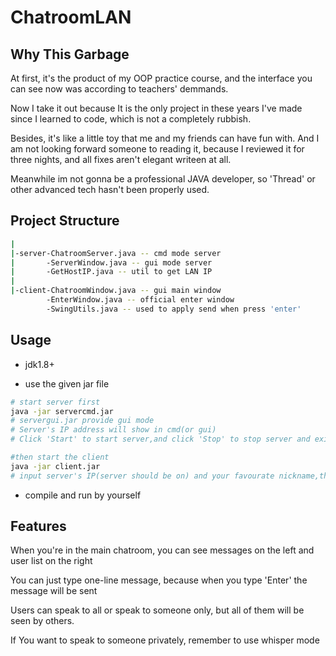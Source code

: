 # ChatroomLAN
## Why This Garbage
At first, it's the product of my OOP practice course, and the interface you can see now was according to teachers' demmands.

Now I take it out because It is the only project in these years I've made since I learned to code, which is not a completely rubbish.

Besides, it's like a little toy that me and my friends can have fun with. And I am not looking forward someone to reading it, because I reviewed it for three nights, and all fixes aren't elegant writeen at all.

Meanwhile im not gonna be a professional JAVA developer, so 'Thread' or other advanced tech hasn't been properly used.
## Project Structure
```bash
|
|-server-ChatroomServer.java -- cmd mode server
|       -ServerWindow.java -- gui mode server
|       -GetHostIP.java -- util to get LAN IP 
|
|-client-ChatroomWindow.java -- gui main window
        -EnterWindow.java -- official enter window
        -SwingUtils.java -- used to apply send when press 'enter'
```
## Usage
+ jdk1.8+
- use the given jar file
```bash
# start server first
java -jar servercmd.jar 
# servergui.jar provide gui mode
# Server's IP address will show in cmd(or gui)
# Click 'Start' to start server,and click 'Stop' to stop server and exit directly

#then start the client
java -jar client.jar
# input server's IP(server should be on) and your favourate nickname,then you can enter chatroom

```
- compile and run by yourself

## Features
When you're in the main chatroom, you can see messages on the left and user list on the right

You can just type one-line message, because when you type 'Enter' the message will be sent

Users can speak to all or speak to someone only, but all of them will be seen by others.

If You want to speak to someone privately, remember to use whisper mode
